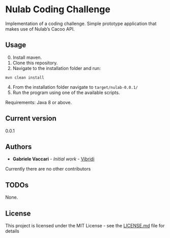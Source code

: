 # Nulab Coding Challenge

Implementation of a coding challenge. Simple prototype application that makes use of Nulab’s Cacoo API.


## Usage

0. Install maven. 
1. Clone this repository.
2. Navigate to the installation folder and run: 

``` mvn clean install ```

4. From the installation folder navigate to `target/nulab-0.0.1/`
5. Run the program using one of the available scripts.

Requirements:
Java 8 or above.


## Current version

0.0.1

## Authors

* **Gabriele Vaccari** - *Initial work* - [Vibridi](https://github.com/vibridi/)

Currently there are no other contributors

## TODOs

None.

## License

This project is licensed under the MIT License - see the [LICENSE.md](LICENSE.md) file for details
